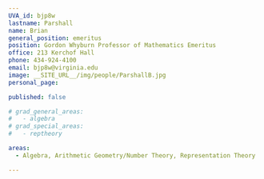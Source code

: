 ```yaml
---
UVA_id: bjp8w
lastname: Parshall
name: Brian
general_position: emeritus
position: Gordon Whyburn Professor of Mathematics Emeritus
office: 213 Kerchof Hall
phone: 434-924-4100
email: bjp8w@virginia.edu
image: __SITE_URL__/img/people/ParshallB.jpg
personal_page:

published: false

# grad_general_areas:
#   - algebra
# grad_special_areas:
#   - reptheory

areas:
  - Algebra, Arithmetic Geometry/Number Theory, Representation Theory

---
```

